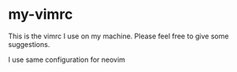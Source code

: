 my-vimrc
========

This is the vimrc I use on my machine. Please feel free to give some suggestions.

I use same configuration for neovim

